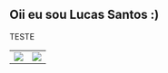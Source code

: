 ## Oii eu sou Lucas Santos :)
TESTE

<table>
  <tr>
    <td>
        <img src='https://github-readme-stats.vercel.app/api?username=luscaBr2&show_icons=true&theme=transparent'>
    </td>
    <td>
      <img src='https://github-readme-stats.vercel.app/api/top-langs/?username=luscaBr2&layout=compact&theme=transparent'>
    </td>
  </tr>
</table>
